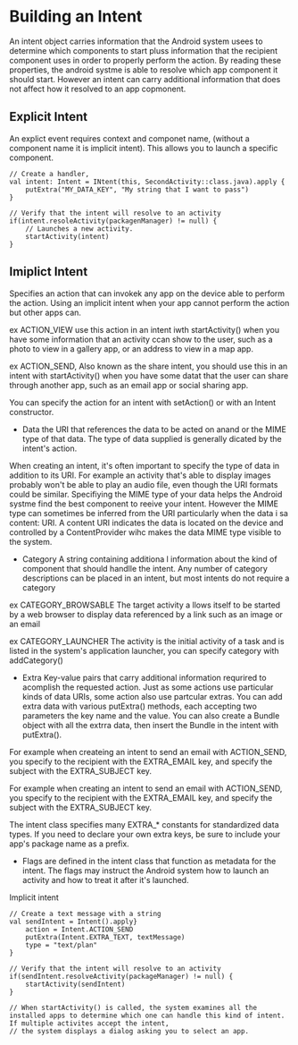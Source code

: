 # Building an Intent
An intent object carries information that the Android system usees to determine which components to start pluss information that the recipient component uses in order to properly perform the action. By reading these properties, the android systme is able to resolve which app component it should start. However an intent can carry additional information that does not affect how it resolved to an app copmonent. 



## Explicit Intent
An explict event requires context and componet name, (without a component name it is implicit intent). This allows you to launch a specific component. 

```
// Create a handler, 
val intent: Intent = INtent(this, SecondActivity::class.java).apply {
    putExtra("MY_DATA_KEY", "My string that I want to pass")
}

// Verify that the intent will resolve to an activity
if(intent.resoleActivity(packagenManager) != null) {
    // Launches a new activity.
    startActivity(intent)
}
```




## Imiplict Intent
Specifies an action that can invokek any app on the device able to perform the action. Using an implicit intent when your app cannot perform the action but other apps can. 

ex ACTION_VIEW use this action in an intent iwth startActivity() when you have some information that an activity ccan show to the user, such as a photo to view in  a gallery app, or an address to view in a map app. 

ex ACTION_SEND, Also known as the share intent, you should use this in an intent with startActivity() when you have some datat that the user can share through another app, such as an email app or social sharing app. 

You can specify the action for an intent with setAction() or with an Intent constructor. 

- Data the URI that references the data to be acted on anand or the MIME type of that data. The type of data supplied is generally dicated by the intent's action.

When creating an intent, it's often important to specify the type of data in addition to its URI. For example an activity that's able to display images probably  won't be able to play an audio file, even though the URI formats could be similar. Specifiying the MIME type of your data helps the Android systme find the best component to reeive your intent. However the MIME type can sometimes be inferred from the URI particularly when the data i sa content: URI. A content URI indicates the data is located on the device and controlled by a ContentProvider wihc makes the data MIME type visible to the system. 

- Category  A string containing additiona l information about the kind of component that should handlle the  intent. Any number of category descriptions can be placed in an intent, but most intents do not require a category

ex CATEGORY_BROWSABLE The target activity a llows itself to be started by a web browser to display data referenced by a link such as an image or an email

ex CATEGORY_LAUNCHER The activity is the initial activity of a task and is listed in the system's application launcher, you can specify category with addCategory()

- Extra Key-value pairs that carry additional information requrired to acomplish the requested action. Just as some actions use particular kinds of data URIs, some action also use partcular extras. You can add extra data with various putExtra() methods, each accepting two parameters the key name and the value. You can also create a Bundle object with all the extrra data, then insert the Bundle in the intent with putExtra().

For example when createing an intent to send an email with ACTION_SEND, you specify to the recipient with the EXTRA_EMAIL key, and specify the subject with the EXTRA_SUBJECT key. 

For example when creating an intent to send an email with ACTION_SEND, you specify to the recipient with the EXTRA_EMAIL key, and specify the subject with the EXTRA_SUBJECT key. 

The intent class specifies many EXTRA_* constants for standardized data types. If you need to declare your own extra keys, be sure to include your app's package name as a prefix. 

- Flags are defined in the intent class that function as metadata for the intent. The flags may instruct the Android system how to launch an activity and how to treat it after it's launched. 


Implicit intent
```
// Create a text message with a string
val sendIntent = Intent().apply}
    action = Intent.ACTION_SEND
    putExtra(Intent.EXTRA_TEXT, textMessage)
    type = "text/plan"
}

// Verify that the intent will resolve to an activity
if(sendIntent.resolveActivity(packageManager) != null) {
    startActivity(sendIntent)
}

// When startActivity() is called, the system examines all the installed apps to determine which one can handle this kind of intent. If multiple activites accept the intent,
// the system displays a dialog asking you to select an app. 
```


